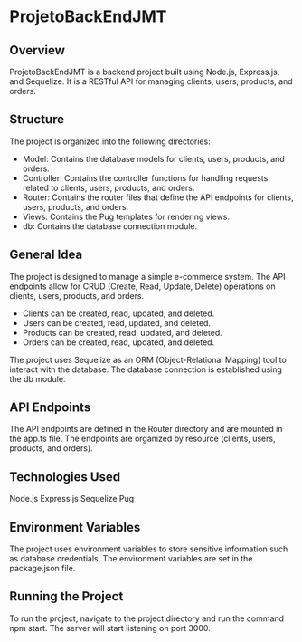 # ProjetoBackEndJMT

## Overview
ProjetoBackEndJMT is a backend project built using Node.js, Express.js, and Sequelize. It is a RESTful API for managing clients, users, products, and orders.

## Structure
The project is organized into the following directories:

- Model: Contains the database models for clients, users, products, and orders.
- Controller: Contains the controller functions for handling requests related to clients, users, products, and orders.
- Router: Contains the router files that define the API endpoints for clients, users, products, and orders.
- Views: Contains the Pug templates for rendering views.
- db: Contains the database connection module.

## General Idea
The project is designed to manage a simple e-commerce system. The API endpoints allow for CRUD (Create, Read, Update, Delete) operations on clients, users, products, and orders.

- Clients can be created, read, updated, and deleted.
- Users can be created, read, updated, and deleted.
- Products can be created, read, updated, and deleted.
- Orders can be created, read, updated, and deleted.

The project uses Sequelize as an ORM (Object-Relational Mapping) tool to interact with the database. The database connection is established using the db module.

## API Endpoints
The API endpoints are defined in the Router directory and are mounted in the app.ts file. The endpoints are organized by resource (clients, users, products, and orders).

## Technologies Used
Node.js
Express.js
Sequelize
Pug

## Environment Variables
The project uses environment variables to store sensitive information such as database credentials. The environment variables are set in the package.json file.

## Running the Project
To run the project, navigate to the project directory and run the command npm start. The server will start listening on port 3000.
